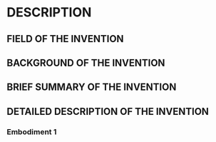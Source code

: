 # DESCRIPTION

## FIELD OF THE INVENTION

## BACKGROUND OF THE INVENTION

## BRIEF SUMMARY OF THE INVENTION

## DETAILED DESCRIPTION OF THE INVENTION

### Embodiment 1

